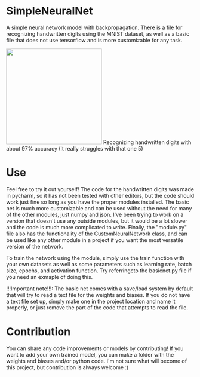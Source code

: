 # SimpleNeuralNet
A simple neural network model with backpropagation. There is a file for recognizing handwritten digits using the MNIST dataset, as well as a basic file that does not use tensorflow and is more customizable for any task.

<img src="https://user-images.githubusercontent.com/107130695/235031900-0c53f4f7-45a3-461d-a416-313c5df138b7.png" height="256px" width="256px">
Recognizing handwritten digits with about 97% accuracy (It really struggles with that one 5)

# Use
Feel free to try it out yourself! The code for the handwritten digits was made in pycharm, so it has not been tested with other editors, but the code should work just fine so long as you have the proper modules installed. The basic net is much more customizable and can be used without the need for many of the other modules, just numpy and json. I've been trying to work on a version that doesn't use any outside modules, but it would be a lot slower and the code is much more complicated to write. Finally, the "module.py" file also has the functionality of the CustomNeuralNetwork class, and can be used like any other module in a project if you want the most versatile version of the network.

To train the network using the module, simply use the train function with your own datasets as well as some parameters such as learning rate, batch size, epochs, and activation function. Try referringcto the basicnet.py file if you need an exmaple of doing this.

!!!Important note!!!: The basic net comes with a save/load system by default that will try to read a text file for the weights and biases. If you do not have a text file set up, simply make one in the project location and name it properly, or just remove the part of the code that attempts to read the file.

# Contribution
You can share any code improvements or models by contributing! If you want to add your own trained model, you can make a folder with the weights and biases and/or python code. I'm not sure what will become of this project, but contribution is always welcome :)
